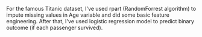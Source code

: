 For the famous Titanic dataset, I've used rpart (RandomForrest algorithm) to impute missing values in Age variable and did some basic feature engineering.
After that, I've used logistic regression model to predict binary outcome (if each passenger survived). 
